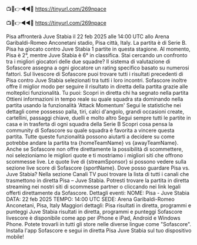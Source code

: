 📺📱👉◄◄🔴 https://tinyurl.com/269npace

📺📱👉◄◄🔴 https://tinyurl.com/269npace


Pisa affronterà Juve Stabia il 22 feb 2025 alle 14:00 UTC allo Arena Garibaldi-Romeo Anconetani stadio, Pisa città, Italy. La partita è di Serie B.
Pisa ha giocato contro Juve Stabia 1 partite in questa stagione. Al momento, Pisa è 2°, mentre Juve Stabia è 6° in classifica. Stai cercando un confronto tra i migliori giocatori delle due squadre? Il sistema di valutazione di Sofascore assegna a ogni giocatore un rating specifico basato su numerosi fattori.
Sul livescore di Sofascore puoi trovare tutti i risultati precedenti di Pisa contro Juve Stabia selezionati tra tutti i loro incontri. Sofascore inoltre offre il miglior modo per seguire il risultato in diretta della partita grazie alle molteplici funzionalità. Tu puoi:
Scopri in diretta chi ha segnato nella partita
Ottieni informazioni in tempo reale su quale squadra sta dominando nella partita usando la funzionalità 'Attack Momentum'
Segui le statistiche nei dettagli come possesso palla, tiri, calci d'angolo, grandi occasioni create, cartellini, passaggi chiave, duelli e molto altro
Segui sempre tutti le partite in casa e in trasferta di ogni squadra della Serie B
Scopri cosa pensa la community di Sofascore su quale squadra è favorita a vincere questa partita.
Tutte queste funzionalità possono aiutarti a decidere su come potrebbe andare la partita tra {homeTeamName} vs {awayTeamName}. Anche se Sofascore non offre direttamente la possibilità di scommettere, noi selezioniamo le migliori quote e ti mostriamo i migliori siti che offrono scommesse live. Le quote live di {streamSponsor} si possono vedere sulla sezione live score</sportlink> di Sofascore <sportlink>{sportName}.
Dove posso guardare Pisa vs. Juve Stabia? Nella sezione Canali TV puoi trovare la lista di tutti i canali che trasmettono in diretta Pisa – Juve Stabia. Potresti trovare la partita in diretta streaming nei nostri siti di scommesse partner o cliccando nei link legali offerti direttamente da Sofascore.
Dettagli eventi:
NOME: Pisa - Juve Stabia
DATA: 22 feb 2025
TEMPO: 14:00 UTC
SEDE: Arena Garibaldi-Romeo Anconetani, Pisa, Italy
Maggiori dettagli:
Pisa risultati in diretta, programmi e punteggi
Juve Stabia risultati in diretta, programmi e punteggi
Sofascore livescore è disponibile come app per iPhone e iPad, Android e Windows Phone. Potete trovarli in tutti gli store nelle diverse lingue come "Sofascore". Installa l'app Sofascore e segui in diretta Pisa Juve Stabia sul tuo dispositivo mobile!
